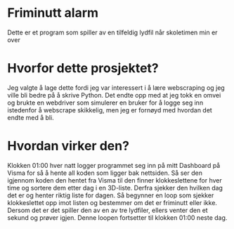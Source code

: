 # Friminutt alarm
Dette er et program som spiller av en tilfeldig lydfil når skoletimen min er over 

# Hvorfor dette prosjektet?
Jeg valgte å lage dette fordi jeg var interessert i å lære webscraping og jeg ville bli bedre på å skrive Python. Det endte opp med at jeg tokk en omvei og brukte en webdriver som simulerer en bruker for å logge seg inn istedenfor å webscrape skikkelig, men jeg er fornøyd med hvordan det endte med å bli. 

# Hvordan virker den?
Klokken 01:00 hver natt logger programmet seg inn på mitt Dashboard på Visma for så å hente all koden som ligger bak nettsiden. Så ser den igjennom koden den hentet fra Visma til den finner klokkeslettene for hver time og sortere dem etter dag i en 3D-liste. Derfra sjekker den hvilken dag det er og henter riktig liste for dagen. Så begynner en loop som sjekker klokkeslettet opp imot listen og bestemmer om det er friminutt eller ikke. Dersom det er det spiller den av en av tre lydfiler, ellers venter den et sekund og prøver igjen. Denne loopen fortsetter til klokken 01:00 neste dag. 
